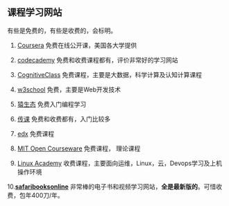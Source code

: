 ## 课程学习网站

有些是免费的，有些是收费的，会标明。

1. [Coursera](https://www.coursera.org/)  免费在线公开课，美国各大学提供

2. [codecademy](https://www.codecademy.com/) 免费和收费课程都有，评价非常好的学习网站

3. [CognitiveClass](https://cognitiveclass.ai/) 免费课程，主要是大数据，科学计算及认知计算课程

4. [w3school](http://www.w3school.com.cn/) 免费，主要是Web开发技术

5. [猿生态](https://www.freecodecamp.org/) 免费入门编程学习

6. [传课](http://chuanke.baidu.com/course/72351163642544128_____.html) 免费和收费都有，入门比较多

7. [edx](https://www.edx.org/) 免费课程

8. [MIT Open Courseware](https://ocw.mit.edu/index.htm) 免费课程， 理论课程

9. [Linux Academy](https://linuxacademy.com/)  收费课程，主要面向运维，Linux，云，Devops学习及上机操作环境

10.[**safaribooksonline**](https://www.safaribooksonline.com/)   非常棒的电子书和视频学习网站，**全是最新版的**。可惜收费，包年400刀/年。







